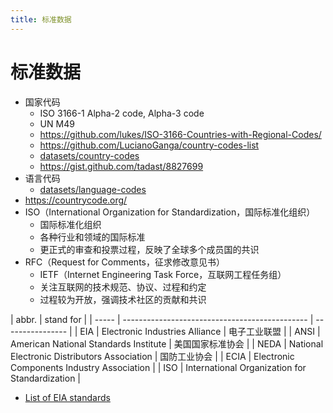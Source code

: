```yaml
---
title: 标准数据
---
```


# 标准数据

- 国家代码
  - ISO 3166-1 Alpha-2 code, Alpha-3 code
  - UN M49
  - https://github.com/lukes/ISO-3166-Countries-with-Regional-Codes/
  - https://github.com/LucianoGanga/country-codes-list
  - [datasets/country-codes](https://github.com/datasets/country-codes)
  - https://gist.github.com/tadast/8827699
- 语言代码
  - [datasets/language-codes](https://github.com/datasets/language-codes)
- https://countrycode.org/
- ISO（International Organization for Standardization，国际标准化组织）
  - 国际标准化组织
  - 各种行业和领域的国际标准
  - 更正式的审查和投票过程，反映了全球多个成员国的共识
- RFC（Request for Comments，征求修改意见书）
  - IETF（Internet Engineering Task Force，互联网工程任务组）
  - 关注互联网的技术规范、协议、过程和约定
  - 过程较为开放，强调技术社区的贡献和共识

| abbr. | stand for                                      |
| ----- | ---------------------------------------------- | ---------------- |
| EIA   | Electronic Industries Alliance                 | 电子工业联盟     |
| ANSI  | American National Standards Institute          | 美国国家标准协会 |
| NEDA  | National Electronic Distributors Association   | 国防工业协会     |
| ECIA  | Electronic Components Industry Association     |
| ISO   | International Organization for Standardization |

- [List of EIA standards](https://en.wikipedia.org/wiki/List_of_EIA_standards)
